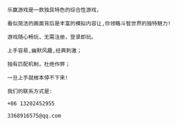   
        乐赢游戏是一款独具特色的综合性游戏，
        
        看似简洁的画面背后是丰富的模拟内容让,你领略斗智世界的独特魅力!
        
        游戏随心畅玩，无需注册，登录即玩。
          
        上手容易,幽默风趣,经典刺激；
  
        独有匹配机制，杜绝作弊；
  
        一旦上手就根本停不下来!
        
        我们的联系方式是:
        
        +86 13202452955
        
        3368916575@qq.com
